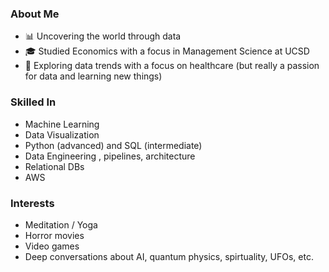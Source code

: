 ### About Me

- 📊 Uncovering the world through data
- 🎓 Studied Economics with a focus in Management Science at UCSD
- 🚀 Exploring data trends with a focus on healthcare (but really a passion for data and learning new things)

### Skilled In
- Machine Learning
- Data Visualization
- Python (advanced) and SQL (intermediate)
- Data Engineering , pipelines, architecture
- Relational DBs
- AWS

### Interests
- Meditation / Yoga
- Horror movies
- Video games
- Deep conversations about AI, quantum physics, spirtuality, UFOs, etc. 

<!--
**hannahier94/hannahier94** is a ✨ _special_ ✨ repository because its `README.md` (this file) appears on your GitHub profile.

Here are some ideas to get you started:

- 🔭 I’m currently working on ...
- 🌱 I’m currently learning ...
- 👯 I’m looking to collaborate on ...
- 🤔 I’m looking for help with ...
- 💬 Ask me about ...
- 📫 How to reach me: ...
- 😄 Pronouns: ...
- ⚡ Fun fact: ...
-->
